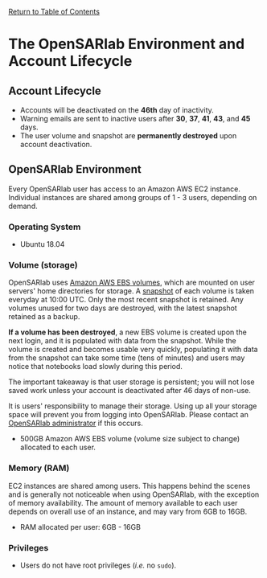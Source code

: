 [Return to Table of Contents](../user.md)

# The OpenSARlab Environment and Account Lifecycle
## Account Lifecycle
- Accounts will be deactivated on the **46th** day of inactivity.
- Warning emails are sent to inactive users after **30**, **37**, **41**, **43**, and **45** days.
- The user volume and snapshot are **permanently destroyed** upon account deactivation.



## OpenSARlab Environment
Every OpenSARlab user has access to an Amazon AWS EC2 instance. Individual instances are shared among groups of 1 - 3 users, depending on demand.

### Operating System
- Ubuntu 18.04

<!--  should we include EBS snapshot -->
### Volume (storage)
OpenSARlab uses [Amazon AWS EBS volumes](https://docs.aws.amazon.com/AWSEC2/latest/UserGuide/ebs-volumes.html), which are mounted on user servers' home directories for storage. A [snapshot](https://docs.aws.amazon.com/AWSEC2/latest/UserGuide/EBSSnapshots.html) of each volume is taken everyday at 10:00 UTC. Only the most recent snapshot is retained. Any volumes unused for two days are destroyed, with the latest snapshot retained as a backup. 

**If a volume has been destroyed**, a new EBS volume is created upon the next login, and it is populated with data from the snapshot. While the volume is created and becomes usable very quickly, populating it with data from the snapshot can take some time (tens of minutes) and users may notice that notebooks load slowly during this period. 

The important takeaway is that user storage is persistent; you will not lose saved work unless your account is deactivated after 46 days of non-use.

It is users' responsibility to manage their storage. Using up all your storage space will prevent you from logging into OpenSARlab. Please contact an [OpenSARlab administrator](mailto:uaf-jupyterhub-asf@alaska.edu) if this occurs. 
- 500GB Amazon AWS EBS volume (volume size subject to change) allocated to each user. 

### Memory (RAM)
EC2 instances are shared among users. This happens behind the scenes and is generally not noticeable when using OpenSARlab, with the exception of memory availability. The amount of memory available to each user depends on overall use of an instance, and may vary from 6GB to 16GB.
- RAM allocated per user: 6GB - 16GB 

### Privileges
- Users do not have root privileges (*i.e.* no `sudo`).
